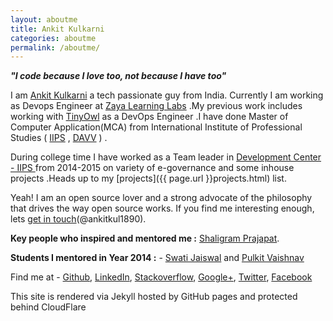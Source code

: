 ```yaml
---
layout: aboutme
title: Ankit Kulkarni
categories: aboutme
permalink: /aboutme/
---
```




***"I code because I love too, not because I have too"***

I am [Ankit Kulkarni]({{page.url}}) a tech passionate guy from India. Currently I am working as Devops Engineer at [Zaya Learning Labs](http://www.zaya.in/) .My previous work includes working with [TinyOwl](http://www.tinyowl.com/) as a DevOps Engineer .I have done Master of Computer Application(MCA) from International Institute of Professional Studies ( [IIPS](http://iips.edu.in) , [DAVV](http://www.dauniv.ac.in/) ) . 

During college time I have worked as a Team leader in [Development Center - IIPS ](http://iips.edu.in/dc_website/index.php) from 2014-2015 on variety of e-governance and some inhouse projects .Heads up to my [projects]({{ page.url }}projects.html) list.

Yeah! I am an open source lover and a strong advocate of the philosophy that drives the way open source works. If you find me interesting enough, lets [get in touch](https://twitter.com/AnkitKul1890)(@ankitkul1890).

**Key people who inspired and mentored me :** [Shaligram Prajapat](https://sites.google.com/site/shaligramiipsdavvindore/). 

**Students I mentored in Year 2014 :** - [Swati Jaiswal](http://swati-jaiswal.github.io/) and [Pulkit Vaishnav](https://github.com/pulkitvaishnav/)

Find me at - [Github](https://github.com/Ankit-Kulkarni/), [LinkedIn](http://in.linkedin.com/pub/ankit-kulkarni/3b/455/552/), [Stackoverflow](http://stackoverflow.com/users/2397396/ankit-kulkarni), [Google+](https://plus.google.com/+AnkitKulkarni1/posts), [Twitter](https://twitter.com/AnkitKul1890), [Facebook](https://www.facebook.com/ankitkul1890) 

This site is rendered via Jekyll hosted by GitHub pages and protected behind CloudFlare
